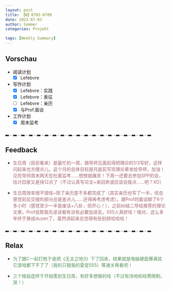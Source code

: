 ```yaml
---
layout: post
title: 【W】0703-0709
date: 2023-07-03
author: Sommer
categories: Projekt

tags: [Weekly Summary]
--- 
```


## Vorschau

- <font style="background:#fcf2f4">阅读计划</font>
  - [x] Lefebvre
- <font style="background:#fcf2f4">写作计划</font>
  - [x] Lefebvre：实践
  - [x] Lefebvre：表征
  - [ ] Lefebvre：亲历
  - [x] 与Prof.面谈
- <font style="background:#fcf2f4">工作计划</font>
  - [x] 周末监考

▂﹍▂﹍▂﹍▂﹍▂﹍▂﹍▂﹍▂﹍▂﹍▂﹍▂﹍▂﹍▂﹍▂﹍▂﹍▂﹍▂﹍▂﹍▂

## Feedback

- <font style="color:#a66870">生日周（目前看来）是最忙的一周，跟导师见面前得把理论的1/3写好，这样问起来也方便点儿。这个月的总体目标是月底前写完理论章发给导师，加油！见完导师周末两天在杜塞监考……想想就痛苦！下周一还要去参加SPP的会，估计回家又是快12点了（不过认真写论文+来回奔波应该会瘦点……吧？XD）</font>

- <font style="color:#a66870">生日周效率很不错哇~除了亲历差不多都完成了（其实亲历也写了一半，但总感觉前后交接的部分总是差点儿……还得再考虑考虑）。跟Prof的面谈聊了6个多小时（感觉至少一半是废话+八卦，但开心！），之前纠结二导给推荐的理论文章，Prof说帮我先读读看有没有必要加进去，555人真好哇！哦对，这么多年终于换成duzen了，虽然讲起来总觉得有些别扭哈哈哈！</font>

▂﹍▂﹍▂﹍▂﹍▂﹍▂﹍▂﹍▂﹍▂﹍▂﹍▂﹍▂﹍▂﹍▂﹍▂﹍▂﹍▂﹍▂﹍▂


## Relax

- <font style="color:#56925A">为了跟C一起打枪于是把《无主之地3》下了回来，结果就是电脑硬盘爆满其它游戏都下不了了（我的只狼我的夏促555）等通关再看吧！</font><br>

- <font style="color:#56925A">三个拖延症终于开始策划生日周，有好多想做的哇（不过有场地和经费限制，哭！）</font><br>

